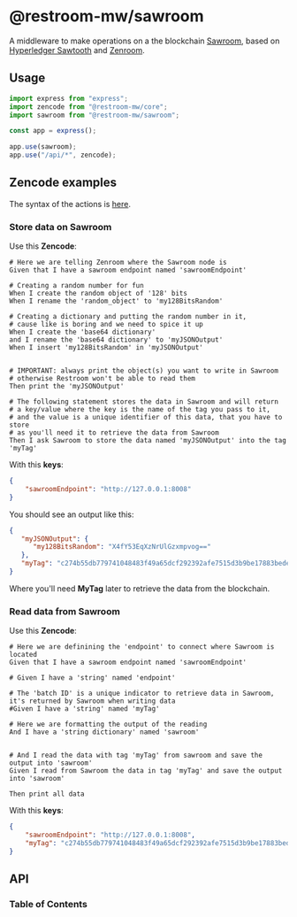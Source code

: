 # @restroom-mw/sawroom

A middleware to make operations on a the blockchain [Sawroom](https://github.com/dyne/sawroom), based on [Hyperledger Sawtooth](https://www.hyperledger.org/use/sawtooth) and [Zenroom](https://zenroom.org/).

## Usage

```js
import express from "express";
import zencode from "@restroom-mw/core";
import sawroom from "@restroom-mw/sawroom";

const app = express();

app.use(sawroom);
app.use("/api/*", zencode);
```


## Zencode examples

The syntax of the actions is [here](https://github.com/dyne/restroom-mw/blob/master/packages/sawroom/src/actions.ts#L1-L14). 


### Store data on Sawroom

Use this **Zencode**:

```gherkin
# Here we are telling Zenroom where the Sawroom node is 
Given that I have a sawroom endpoint named 'sawroomEndpoint'

# Creating a random number for fun
When I create the random object of '128' bits
When I rename the 'random_object' to 'my128BitsRandom'

# Creating a dictionary and putting the random number in it, 
# cause like is boring and we need to spice it up
When I create the 'base64 dictionary'
and I rename the 'base64 dictionary' to 'myJSONOutput'
When I insert 'my128BitsRandom' in 'myJSONOutput'


# IMPORTANT: always print the object(s) you want to write in Sawroom
# otherwise Restroom won't be able to read them 
Then print the 'myJSONOutput'

# The following statement stores the data in Sawroom and will return 
# a key/value where the key is the name of the tag you pass to it, 
# and the value is a unique identifier of this data, that you have to store
# as you'll need it to retrieve the data from Sawroom
Then I ask Sawroom to store the data named 'myJSONOutput' into the tag 'myTag'
```

With this **keys**:

```json
{
	"sawroomEndpoint": "http://127.0.0.1:8008"
}
```

You should see an output like this: 

```json
{
   "myJSONOutput": {
      "my128BitsRandom": "X4fY53EqXzNrUlGzxmpvog=="
   },
   "myTag": "c274b55db779741048483f49a65dcf292392afe7515d3b9be17883bede0bf38b2252d1"
}
```

Where you'll need **MyTag** later to retrieve the data from the blockchain.


### Read data from Sawroom

Use this **Zencode**:

```gherkin
# Here we are definining the 'endpoint' to connect where Sawroom is located
Given that I have a sawroom endpoint named 'sawroomEndpoint'

# Given I have a 'string' named 'endpoint'

# The 'batch ID' is a unique indicator to retrieve data in Sawroom, it's returned by Sawroom when writing data 
#Given I have a 'string' named 'myTag'

# Here we are formatting the output of the reading 
And I have a 'string dictionary' named 'sawroom'


# And I read the data with tag 'myTag' from sawroom and save the output into 'sawroom'
Given I read from Sawroom the data in tag 'myTag' and save the output into 'sawroom'

Then print all data
```

With this **keys**:

```json
{
	"sawroomEndpoint": "http://127.0.0.1:8008",
	"myTag": "c274b55db779741048483f49a65dcf292392afe7515d3b9be17883bede0bf38b2252d1"
}
```




## API

<!-- Generated by documentation.js. Update this documentation by updating the source code. -->

### Table of Contents
